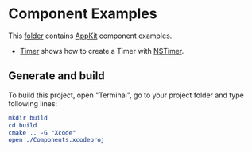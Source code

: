 
# Component Examples

This [folder](.) contains [AppKit](https://developer.apple.com/documentation/appkit/) component examples.

* [Timer](Timer/README.md) shows how to create a Timer with [NSTimer](https://developer.apple.com/documentation/foundation/nstimer/).

## Generate and build

To build this project, open "Terminal", go to your project folder and type following lines:

``` cmake
mkdir build
cd build
cmake .. -G "Xcode"
open ./Components.xcodeproj
```
